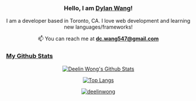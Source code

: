 <h3 align="center">Hello, I am <b><a rel="nofollow noopener noreferrer" target="_blank" href="https://web-portfolio-ten.vercel.app/">Dylan Wang</a></b>!</samp></h3>

<div align="center">
    <p>I am a developer based in Toronto, CA. I love web development and learning new languages/frameworks! </p>
    📫 You can reach me at <b><a rel="nofollow noopener noreferrer" target="_blank" href="mailto:dc.wang547@gmail.com">dc.wang547@gmail.com</b>
</div>

<h3 algin= "center">My Github Stats</h3>

<div align="center">
<p>
<img  alt ="Deelin Wong's Github Stats"src="https://github-readme-stats.vercel.app/api?username=dwang134&show_icons=true">
</p>
<p>
<img alt ="Top Langs"src="https://github-readme-stats.vercel.app/api/top-langs/?username=dwang134&layout=compact">
<p/>
<a href="https://github.com/dwang134" target="_blank"><img alt="deelinwong" src="https://badges.pufler.dev/visits/dwang134/dwang134?logo=GitHub&label=visits&color=success&logoColor=white&style=flat-square"/></a>
</div>
